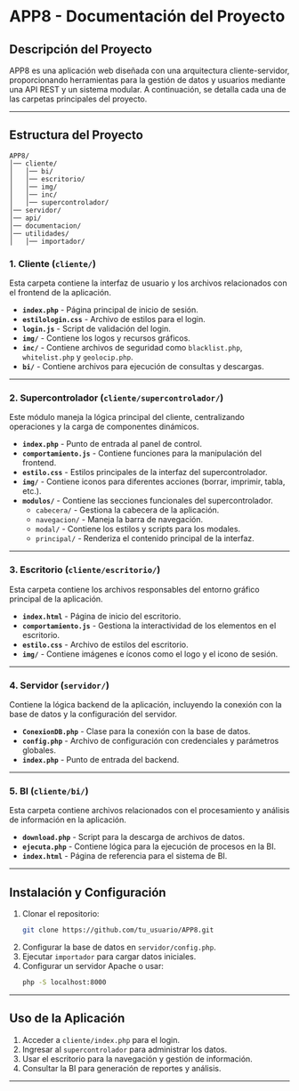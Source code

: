 # APP8 - Documentación del Proyecto

## Descripción del Proyecto

APP8 es una aplicación web diseñada con una arquitectura cliente-servidor, proporcionando herramientas para la gestión de datos y usuarios mediante una API REST y un sistema modular. A continuación, se detalla cada una de las carpetas principales del proyecto.

---

## Estructura del Proyecto

```plaintext
APP8/
│── cliente/
│   │── bi/
│   │── escritorio/
│   │── img/
│   │── inc/
│   │── supercontrolador/
│── servidor/
│── api/
│── documentacion/
│── utilidades/
│   │── importador/
```

### 1. Cliente (`cliente/`)
Esta carpeta contiene la interfaz de usuario y los archivos relacionados con el frontend de la aplicación.

- **`index.php`** - Página principal de inicio de sesión.
- **`estilologin.css`** - Archivo de estilos para el login.
- **`login.js`** - Script de validación del login.
- **`img/`** - Contiene los logos y recursos gráficos.
- **`inc/`** - Contiene archivos de seguridad como `blacklist.php`, `whitelist.php` y `geolocip.php`.
- **`bi/`** - Contiene archivos para ejecución de consultas y descargas.

---

### 2. Supercontrolador (`cliente/supercontrolador/`)
Este módulo maneja la lógica principal del cliente, centralizando operaciones y la carga de componentes dinámicos.

- **`index.php`** - Punto de entrada al panel de control.
- **`comportamiento.js`** - Contiene funciones para la manipulación del frontend.
- **`estilo.css`** - Estilos principales de la interfaz del supercontrolador.
- **`img/`** - Contiene iconos para diferentes acciones (borrar, imprimir, tabla, etc.).
- **`modulos/`** - Contiene las secciones funcionales del supercontrolador.
  - `cabecera/` - Gestiona la cabecera de la aplicación.
  - `navegacion/` - Maneja la barra de navegación.
  - `modal/` - Contiene los estilos y scripts para los modales.
  - `principal/` - Renderiza el contenido principal de la interfaz.

---

### 3. Escritorio (`cliente/escritorio/`)
Esta carpeta contiene los archivos responsables del entorno gráfico principal de la aplicación.

- **`index.html`** - Página de inicio del escritorio.
- **`comportamiento.js`** - Gestiona la interactividad de los elementos en el escritorio.
- **`estilo.css`** - Archivo de estilos del escritorio.
- **`img/`** - Contiene imágenes e íconos como el logo y el icono de sesión.

---

### 4. Servidor (`servidor/`)
Contiene la lógica backend de la aplicación, incluyendo la conexión con la base de datos y la configuración del servidor.

- **`ConexionDB.php`** - Clase para la conexión con la base de datos.
- **`config.php`** - Archivo de configuración con credenciales y parámetros globales.
- **`index.php`** - Punto de entrada del backend.

---

### 5. BI (`cliente/bi/`)
Esta carpeta contiene archivos relacionados con el procesamiento y análisis de información en la aplicación.

- **`download.php`** - Script para la descarga de archivos de datos.
- **`ejecuta.php`** - Contiene lógica para la ejecución de procesos en la BI.
- **`index.html`** - Página de referencia para el sistema de BI.

---

## Instalación y Configuración

1. Clonar el repositorio:
   ```bash
   git clone https://github.com/tu_usuario/APP8.git
   ```
2. Configurar la base de datos en `servidor/config.php`.
3. Ejecutar `importador` para cargar datos iniciales.
4. Configurar un servidor Apache o usar:
   ```bash
   php -S localhost:8000
   ```

---

## Uso de la Aplicación

1. Acceder a `cliente/index.php` para el login.
2. Ingresar al `supercontrolador` para administrar los datos.
3. Usar el escritorio para la navegación y gestión de información.
4. Consultar la BI para generación de reportes y análisis.

---



